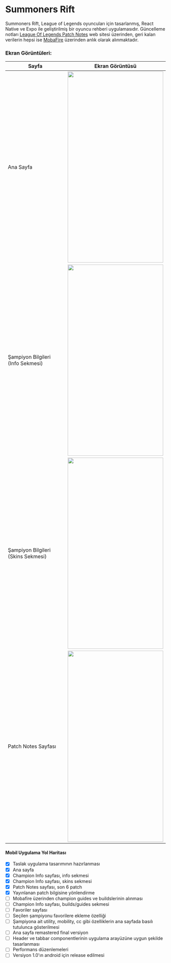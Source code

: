 # Summoners Rift
Summoners Rift, League of Legends oyuncuları için tasarlanmış, React Native ve Expo ile geliştirilmiş bir oyuncu rehberi uygulamasıdır. Güncelleme notları [League Of Legends Patch Notes](https://na.leagueoflegends.com/en-us/news/tags/patch-notes) web sitesi üzerinden, geri kalan verilerin hepsi ise [MobaFire](https://www.mobafire.com/league-of-legends/champions) üzerinden anlık olarak alınmaktadır.

### Ekran Görüntüleri:
| Sayfa | Ekran Görüntüsü  |
|--|--|
| Ana Sayfa | <img src="https://user-images.githubusercontent.com/50625747/120896382-ed2c6300-c629-11eb-8ae9-4180f07e38dd.png" width="300" height="600" /> |
| Şampiyon Bilgileri (Info Sekmesi)| <img src="https://user-images.githubusercontent.com/50625747/120896396-003f3300-c62a-11eb-9ba1-a8dfece6e06b.png" width="300" height="600" /> |
| Şampiyon Bilgileri (Skins Sekmesi) | <img src="https://user-images.githubusercontent.com/50625747/120896403-08976e00-c62a-11eb-9d1b-7fa9ea36abd0.png" width="300" height="600" /> |
| Patch Notes Sayfası | <img src="https://user-images.githubusercontent.com/50625747/120896420-177e2080-c62a-11eb-80ae-8769493bdd33.png" width="300" height="600" /> |



#### Mobil Uygulama Yol Haritası
 - [x] Taslak uygulama tasarımının hazırlanması
 - [x] Ana sayfa
 - [x] Champion Info sayfası, info sekmesi
 - [x] Champion Info sayfası, skins sekmesi
 - [x] Patch Notes sayfası, son 6 patch
 - [x] Yayınlanan patch bilgisine yönlendirme
 - [ ] Mobafire üzerinden champion guides ve buildslerinin alınması
 - [ ] Champion Info sayfası, builds/guides sekmesi
 - [ ] Favoriler sayfası
 - [ ] Seçilen şampiyonu favorilere ekleme özelliği
 - [ ] Şampiyona ait utility, mobility, cc gibi özelliklerin ana sayfada basılı tutulunca gösterilmesi
 - [ ] Ana sayfa remastered final versiyon
 - [ ] Header ve tabbar componentlerinin uygulama arayüzüne uygun şekilde tasarlanması
 - [ ] Performans düzenlemeleri
 - [ ] Versiyon 1.0'ın android için release edilmesi
